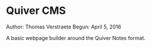 # Quiver CMS
Author: Thomas Verstraete
Begun: April 5, 2016

A basic webpage builder around the Quiver Notes format.